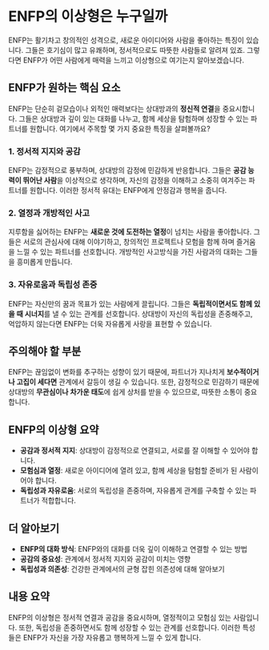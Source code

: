 # ENFP의 이상형은 누구일까

ENFP는 활기차고 창의적인 성격으로, 새로운 아이디어와 사람을 좋아하는 특징이 있습니다. 그들은 호기심이 많고 유쾌하며, 정서적으로도 따뜻한 사람들로 알려져 있죠. 그렇다면 ENFP가 어떤 사람에게 매력을 느끼고 이상형으로 여기는지 알아보겠습니다.

## ENFP가 원하는 핵심 요소

ENFP는 단순히 겉모습이나 외적인 매력보다는 상대방과의 **정신적 연결**을 중요시합니다. 그들은 상대방과 깊이 있는 대화를 나누고, 함께 세상을 탐험하며 성장할 수 있는 파트너를 원합니다. 여기에서 주목할 몇 가지 중요한 특징을 살펴볼까요?

### 1. 정서적 지지와 공감
ENFP는 감정적으로 풍부하며, 상대방의 감정에 민감하게 반응합니다. 그들은 **공감 능력이 뛰어난 사람**을 이상적으로 생각하며, 자신의 감정을 이해하고 소중히 여겨주는 파트너를 원합니다. 이러한 정서적 유대는 ENFP에게 안정감과 행복을 줍니다.

### 2. 열정과 개방적인 사고
지루함을 싫어하는 ENFP는 **새로운 것에 도전하는 열정**이 넘치는 사람을 좋아합니다. 그들은 서로의 관심사에 대해 이야기하고, 창의적인 프로젝트나 모험을 함께 하며 즐거움을 느낄 수 있는 파트너를 선호합니다. 개방적인 사고방식을 가진 사람과의 대화는 그들을 흥미롭게 만듭니다.

### 3. 자유로움과 독립성 존중
ENFP는 자신만의 꿈과 목표가 있는 사람에게 끌립니다. 그들은 **독립적이면서도 함께 있을 때 시너지**를 낼 수 있는 관계를 선호합니다. 상대방이 자신의 독립성을 존중해주고, 억압하지 않는다면 ENFP는 더욱 자유롭게 사랑을 표현할 수 있습니다.

## 주의해야 할 부분

ENFP는 끊임없이 변화를 추구하는 성향이 있기 때문에, 파트너가 지나치게 **보수적이거나 고집이 세다면** 관계에서 갈등이 생길 수 있습니다. 또한, 감정적으로 민감하기 때문에 상대방의 **무관심이나 차가운 태도**에 쉽게 상처를 받을 수 있으므로, 따뜻한 소통이 중요합니다.

## ENFP의 이상형 요약

- **공감과 정서적 지지**: 상대방이 감정적으로 연결되고, 서로를 잘 이해할 수 있어야 합니다.
- **모험심과 열정**: 새로운 아이디어에 열려 있고, 함께 세상을 탐험할 준비가 된 사람이어야 합니다.
- **독립성과 자유로움**: 서로의 독립성을 존중하며, 자유롭게 관계를 구축할 수 있는 파트너가 적합합니다.

## 더 알아보기

- **ENFP의 대화 방식**: ENFP와의 대화를 더욱 깊이 이해하고 연결할 수 있는 방법
- **공감의 중요성**: 관계에서 정서적 지지와 공감이 미치는 영향
- **독립성과 의존성**: 건강한 관계에서의 균형 잡힌 의존성에 대해 알아보기

## 내용 요약

ENFP의 이상형은 정서적 연결과 공감을 중요시하며, 열정적이고 모험심 있는 사람입니다. 또한, 독립성을 존중하면서도 함께 성장할 수 있는 관계를 선호합니다. 이러한 특성들은 ENFP가 자신을 가장 자유롭고 행복하게 느낄 수 있게 합니다.